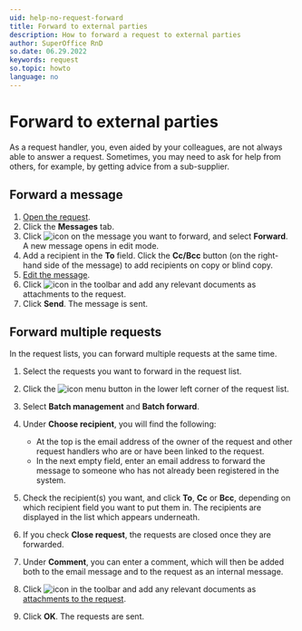```yaml
---
uid: help-no-request-forward
title: Forward to external parties
description: How to forward a request to external parties
author: SuperOffice RnD
so.date: 06.29.2022
keywords: request
so.topic: howto
language: no
---
```


# Forward to external parties

As a request handler, you, even aided by your colleagues, are not always able to answer a request. Sometimes, you may need to ask for help from others, for example, by getting advice from a sub-supplier.

## Forward a message

1. [Open the request][1].
2. Click the **Messages** tab.
3. Click ![icon][img1] on the message you want to forward, and select **Forward**. A new message opens in edit mode.
4. Add a recipient in the **To** field. Click the **Cc/Bcc** button (on the right-hand side of the message) to add recipients on copy or blind copy.
5. [Edit the message][2].
6. Click ![icon][img2] in the toolbar and add any relevant documents as attachments to the request.
7. Click **Send**. The message is sent.

## Forward multiple requests

In the request lists, you can forward multiple requests at the same time.

1. Select the requests you want to forward in the request list.

2. Click the ![icon][img1] menu button in the lower left corner of the request list.

3. Select **Batch management** and **Batch forward**.

4. Under **Choose recipient**, you will find the following:

    * At the top is the email address of the owner of the request and other request handlers who are or have been linked to the request.
    * In the next empty field, enter an email address to forward the message to someone who has not already been registered in the system.

5. Check the recipient(s) you want, and click **To**, **Cc** or **Bcc**, depending on which recipient field you want to put them in. The recipients are displayed in the list which appears underneath.

6. If you check **Close request**, the requests are closed once they are forwarded.

7. Under **Comment**, you can enter a comment, which will then be added both to the email message and to the request as an internal message.

8. Click ![icon][img2] in the toolbar and add any relevant documents as [attachments to the request][2].

9. Click **OK**. The requests are sent.

<!-- Referenced links -->
[1]: ../index.md#open
[2]: create.md#message

<!-- Referenced images -->
[img1]: ../../../../media/icons/btn-menu.png
[img2]: ../../../../media/icons/service/msg-attachment.png

